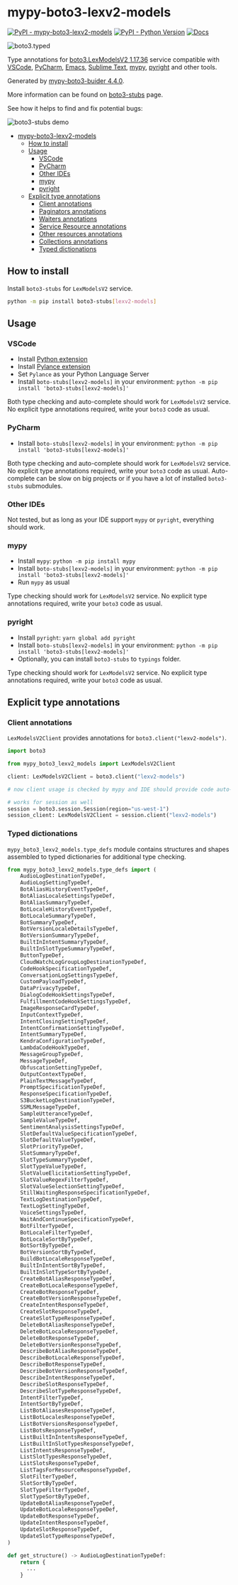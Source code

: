# mypy-boto3-lexv2-models

[![PyPI - mypy-boto3-lexv2-models](https://img.shields.io/pypi/v/mypy-boto3-lexv2-models.svg?color=blue)](https://pypi.org/project/mypy-boto3-lexv2-models)
[![PyPI - Python Version](https://img.shields.io/pypi/pyversions/mypy-boto3-lexv2-models.svg?color=blue)](https://pypi.org/project/mypy-boto3-lexv2-models)
[![Docs](https://img.shields.io/readthedocs/mypy-boto3-builder.svg?color=blue)](https://mypy-boto3-builder.readthedocs.io/)

![boto3.typed](https://github.com/vemel/mypy_boto3_builder/raw/master/logo.png)

Type annotations for
[boto3.LexModelsV2 1.17.36](https://boto3.amazonaws.com/v1/documentation/api/1.17.36/reference/services/lexv2-models.html#LexModelsV2) service
compatible with
[VSCode](https://code.visualstudio.com/),
[PyCharm](https://www.jetbrains.com/pycharm/),
[Emacs](https://www.gnu.org/software/emacs/),
[Sublime Text](https://www.sublimetext.com/),
[mypy](https://github.com/python/mypy),
[pyright](https://github.com/microsoft/pyright)
and other tools.

Generated by [mypy-boto3-buider 4.4.0](https://github.com/vemel/mypy_boto3_builder).

More information can be found on [boto3-stubs](https://pypi.org/project/boto3-stubs/) page.

See how it helps to find and fix potential bugs:

![boto3-stubs demo](https://github.com/vemel/mypy_boto3_builder/raw/master/demo.gif)

- [mypy-boto3-lexv2-models](#mypy-boto3-lexv2-models)
  - [How to install](#how-to-install)
  - [Usage](#usage)
    - [VSCode](#vscode)
    - [PyCharm](#pycharm)
    - [Other IDEs](#other-ides)
    - [mypy](#mypy)
    - [pyright](#pyright)
  - [Explicit type annotations](#explicit-type-annotations)
    - [Client annotations](#client-annotations)
    - [Paginators annotations](#paginators-annotations)
    - [Waiters annotations](#waiters-annotations)
    - [Service Resource annotations](#service-resource-annotations)
    - [Other resources annotations](#other-resources-annotations)
    - [Collections annotations](#collections-annotations)
    - [Typed dictionations](#typed-dictionations)

## How to install

Install `boto3-stubs` for `LexModelsV2` service.

```bash
python -m pip install boto3-stubs[lexv2-models]
```

## Usage

### VSCode

- Install [Python extension](https://marketplace.visualstudio.com/items?itemName=ms-python.python)
- Install [Pylance extension](https://marketplace.visualstudio.com/items?itemName=ms-python.vscode-pylance)
- Set `Pylance` as your Python Language Server
- Install `boto-stubs[lexv2-models]` in your environment: `python -m pip install 'boto3-stubs[lexv2-models]'`

Both type checking and auto-complete should work for `LexModelsV2` service.
No explicit type annotations required, write your `boto3` code as usual.

### PyCharm

- Install `boto-stubs[lexv2-models]` in your environment: `python -m pip install 'boto3-stubs[lexv2-models]'`

Both type checking and auto-complete should work for `LexModelsV2` service.
No explicit type annotations required, write your `boto3` code as usual.
Auto-complete can be slow on big projects or if you have a lot of installed `boto3-stubs` submodules.

### Other IDEs

Not tested, but as long as your IDE support `mypy` or `pyright`, everything should work.

### mypy

- Install `mypy`: `python -m pip install mypy`
- Install `boto-stubs[lexv2-models]` in your environment: `python -m pip install 'boto3-stubs[lexv2-models]'`
- Run `mypy` as usual

Type checking should work for `LexModelsV2` service.
No explicit type annotations required, write your `boto3` code as usual.

### pyright

- Install `pyright`: `yarn global add pyright`
- Install `boto-stubs[lexv2-models]` in your environment: `python -m pip install 'boto3-stubs[lexv2-models]'`
- Optionally, you can install `boto3-stubs` to `typings` folder.

Type checking should work for `LexModelsV2` service.
No explicit type annotations required, write your `boto3` code as usual.

## Explicit type annotations

### Client annotations

`LexModelsV2Client` provides annotations for `boto3.client("lexv2-models")`.

```python
import boto3

from mypy_boto3_lexv2_models import LexModelsV2Client

client: LexModelsV2Client = boto3.client("lexv2-models")

# now client usage is checked by mypy and IDE should provide code auto-complete

# works for session as well
session = boto3.session.Session(region="us-west-1")
session_client: LexModelsV2Client = session.client("lexv2-models")
```








### Typed dictionations

`mypy_boto3_lexv2_models.type_defs` module contains structures and shapes assembled
to typed dictionaries for additional type checking.

```python
from mypy_boto3_lexv2_models.type_defs import (
    AudioLogDestinationTypeDef,
    AudioLogSettingTypeDef,
    BotAliasHistoryEventTypeDef,
    BotAliasLocaleSettingsTypeDef,
    BotAliasSummaryTypeDef,
    BotLocaleHistoryEventTypeDef,
    BotLocaleSummaryTypeDef,
    BotSummaryTypeDef,
    BotVersionLocaleDetailsTypeDef,
    BotVersionSummaryTypeDef,
    BuiltInIntentSummaryTypeDef,
    BuiltInSlotTypeSummaryTypeDef,
    ButtonTypeDef,
    CloudWatchLogGroupLogDestinationTypeDef,
    CodeHookSpecificationTypeDef,
    ConversationLogSettingsTypeDef,
    CustomPayloadTypeDef,
    DataPrivacyTypeDef,
    DialogCodeHookSettingsTypeDef,
    FulfillmentCodeHookSettingsTypeDef,
    ImageResponseCardTypeDef,
    InputContextTypeDef,
    IntentClosingSettingTypeDef,
    IntentConfirmationSettingTypeDef,
    IntentSummaryTypeDef,
    KendraConfigurationTypeDef,
    LambdaCodeHookTypeDef,
    MessageGroupTypeDef,
    MessageTypeDef,
    ObfuscationSettingTypeDef,
    OutputContextTypeDef,
    PlainTextMessageTypeDef,
    PromptSpecificationTypeDef,
    ResponseSpecificationTypeDef,
    S3BucketLogDestinationTypeDef,
    SSMLMessageTypeDef,
    SampleUtteranceTypeDef,
    SampleValueTypeDef,
    SentimentAnalysisSettingsTypeDef,
    SlotDefaultValueSpecificationTypeDef,
    SlotDefaultValueTypeDef,
    SlotPriorityTypeDef,
    SlotSummaryTypeDef,
    SlotTypeSummaryTypeDef,
    SlotTypeValueTypeDef,
    SlotValueElicitationSettingTypeDef,
    SlotValueRegexFilterTypeDef,
    SlotValueSelectionSettingTypeDef,
    StillWaitingResponseSpecificationTypeDef,
    TextLogDestinationTypeDef,
    TextLogSettingTypeDef,
    VoiceSettingsTypeDef,
    WaitAndContinueSpecificationTypeDef,
    BotFilterTypeDef,
    BotLocaleFilterTypeDef,
    BotLocaleSortByTypeDef,
    BotSortByTypeDef,
    BotVersionSortByTypeDef,
    BuildBotLocaleResponseTypeDef,
    BuiltInIntentSortByTypeDef,
    BuiltInSlotTypeSortByTypeDef,
    CreateBotAliasResponseTypeDef,
    CreateBotLocaleResponseTypeDef,
    CreateBotResponseTypeDef,
    CreateBotVersionResponseTypeDef,
    CreateIntentResponseTypeDef,
    CreateSlotResponseTypeDef,
    CreateSlotTypeResponseTypeDef,
    DeleteBotAliasResponseTypeDef,
    DeleteBotLocaleResponseTypeDef,
    DeleteBotResponseTypeDef,
    DeleteBotVersionResponseTypeDef,
    DescribeBotAliasResponseTypeDef,
    DescribeBotLocaleResponseTypeDef,
    DescribeBotResponseTypeDef,
    DescribeBotVersionResponseTypeDef,
    DescribeIntentResponseTypeDef,
    DescribeSlotResponseTypeDef,
    DescribeSlotTypeResponseTypeDef,
    IntentFilterTypeDef,
    IntentSortByTypeDef,
    ListBotAliasesResponseTypeDef,
    ListBotLocalesResponseTypeDef,
    ListBotVersionsResponseTypeDef,
    ListBotsResponseTypeDef,
    ListBuiltInIntentsResponseTypeDef,
    ListBuiltInSlotTypesResponseTypeDef,
    ListIntentsResponseTypeDef,
    ListSlotTypesResponseTypeDef,
    ListSlotsResponseTypeDef,
    ListTagsForResourceResponseTypeDef,
    SlotFilterTypeDef,
    SlotSortByTypeDef,
    SlotTypeFilterTypeDef,
    SlotTypeSortByTypeDef,
    UpdateBotAliasResponseTypeDef,
    UpdateBotLocaleResponseTypeDef,
    UpdateBotResponseTypeDef,
    UpdateIntentResponseTypeDef,
    UpdateSlotResponseTypeDef,
    UpdateSlotTypeResponseTypeDef,
)

def get_structure() -> AudioLogDestinationTypeDef:
    return {
      ...
    }
```

